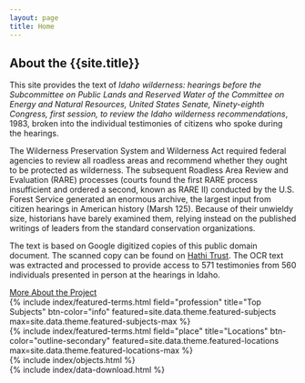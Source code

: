 ```yaml
---
layout: page
title: Home
---
```


<div class="row justify-content-center pb-4">
  <div class="col-md-8" >
    <h2>About the {{site.title}}</h2>
    <p>This site provides the text of <em>Idaho wilderness: hearings before the Subcommittee on Public Lands and Reserved Water of the Committee on Energy and Natural Resources, United States Senate, Ninety-eighth Congress, first session, to review the Idaho wilderness recommendations</em>, 1983, broken into the individual testimonies of citizens who spoke during the hearings.</p>
    <p>The Wilderness Preservation System and Wilderness Act required federal agencies to review all roadless areas and recommend whether they ought to be protected as wilderness.
    The subsequent Roadless Area Review and Evaluation (RARE) processes (courts found the first RARE process insufficient and ordered a second, known as RARE II) conducted by the U.S. Forest Service generated an enormous archive, the largest input from citizen hearings in American history (Marsh 125). 
    Because of their unwieldy size, historians have barely examined them, relying instead on the published writings of leaders from the standard conservation organizations. </p>
    <p>
    The text is based on Google digitized copies of this public domain document. 
    The scanned copy can be found on <a href="https://catalog.hathitrust.org/Record/010021819">Hathi Trust</a>.
    The OCR text was extracted and processed to provide access to 571 testimonies from 560 individuals presented in person at the hearings in Idaho.
    </p>
    <div class="text-center">
      <a href="{{ 'about.html' | relative_url }}" class="btn btn-info btn-lg">More About the Project</a>
    </div>
  </div>
</div>
<div class="row">
  <div class="col-md-4">  
    {% include index/featured-terms.html field="profession" title="Top Subjects" btn-color="info" featured=site.data.theme.featured-subjects max=site.data.theme.featured-subjects-max %}
  </div>
  <div class="col-md-4">  
    {% include index/featured-terms.html field="place" title="Locations" btn-color="outline-secondary" featured=site.data.theme.featured-locations max=site.data.theme.featured-locations-max %}
  </div>
  <div class="col-md-4">  
    {% include index/objects.html %}
  </div>
  <div class="col-md-12">
    {% include index/data-download.html %}
  </div>
</div>